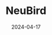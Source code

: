 ---  
layout: startup_page  
title: "NeuBird"  
id: "neubird.ai"  
permalink: "/neubirdneubird.ai04172024/"  
website: "https://neubird.ai/"  
funding_round: "Seed"  
funding_amount: "$22M"  
investors: "Mayfield"  
about: "NeuBird is building a generative AI-powered digital assistant for engineering teams. It analyzes vast amounts of operational data to quickly diagnose and solve problems in cloud-native environments, reducing incident resolution time from hours to minutes. This aims to simplify troubleshooting complexities within large organizations' IT infrastructure."  
markets: "AI, Cloud Computing, Information Technology, Internet"  
hq: "San Mateo, California, United States"  
founded_year: "2023"  
linkedin: "https://www.linkedin.com/company/neubird-ai"  
twitter: "https://twitter.com/NeuBirdAI"  
instagram: ""  
facebook: "https://www.facebook.com/61566751063861"  
crunchbase: "https://www.crunchbase.com/organization/neubird"  
pitchbook: "https://pitchbook.com/profiles/company/594187-30"  

date_display: "17-Apr-2024"  
date: "2024-04-17"

# SEO Optimization  
meta_title: "NeuBird - Seed Funding ($22M)"  
meta_description: "NeuBird, NeuBird is building a generative AI-powered digital assistant for engineering teams. It analyzes vast amounts of operational data to quickly diagnose ..."  
meta_keywords: "NeuBird, AI, Cloud Computing, Information Technology, Internet, Seed funding"  
canonical_url: "https://startup.projectstartups.com/neubirdneubird.ai04172024/"  
---